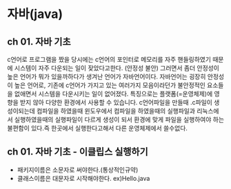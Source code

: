 # 자바(java)

## ch 01. 자바 기초

c언어로 프로그램을 짰을 당시에는 c언어의 포인터로 메모리를 자주 핸들링하였기 때문에 시스템이 자주 다운되는 일이 잦았다고한다. (안정성 불안)
그러면서 좀더 안정성이 높은 언어가 뭐가 있을까하다가 생겨난 언어가 자바언어이다.
자바언어는 굉장히 안정성이 높은 언어로, 기존에 c언어가 가지고 있는 여러가지 모음이라던가 불안정적인 요소들을 없애면서 시스템을 다운시키는 일이 없어졌다.
특징으로는 플랫폼(=운영체제)에 영향을 받지 않아 다양한 환경에서 사용할 수 있습니다.
c언어파일을 만들때 .c파일이 생성이되는데 컴파일을 하였을때 윈도우에서 컴파일을 하였을때의 실행파일과 리눅스에서 실행하였을때의 실행파일이 다르게 생성이 되서 환경에 맞게 파일을 실행하여야 하는 불편함이 있다.즉 한곳에서 실행한다고해서 다른 운영체제에서 쓸수없다.

## ch 01. 자바 기초 - 이클립스 실행하기

- 패키지이름은 소문자로 써야한다.(통상적인규약)
- 클래스이름은 대문자로 시작해야한다. ex)Hello.java
